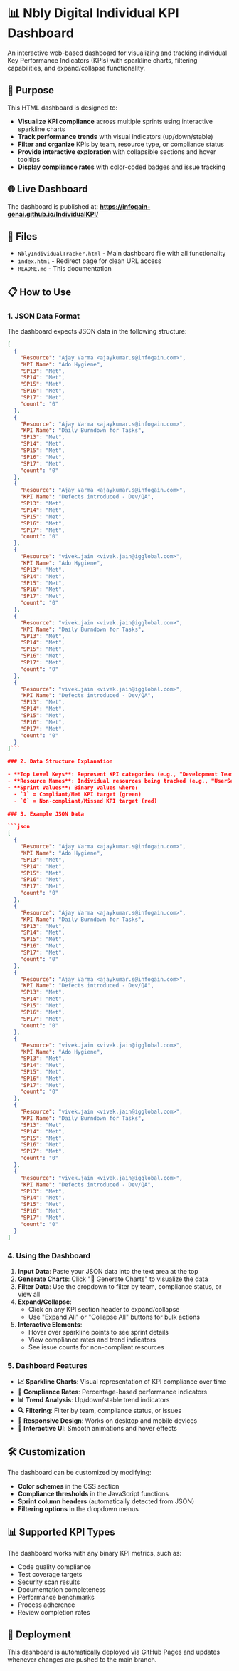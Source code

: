 # 📊 Nbly Digital Individual KPI Dashboard

An interactive web-based dashboard for visualizing and tracking individual Key Performance Indicators (KPIs) with sparkline charts, filtering capabilities, and expand/collapse functionality.

## 🎯 Purpose

This HTML dashboard is designed to:
- **Visualize KPI compliance** across multiple sprints using interactive sparkline charts
- **Track performance trends** with visual indicators (up/down/stable)
- **Filter and organize** KPIs by team, resource type, or compliance status
- **Provide interactive exploration** with collapsible sections and hover tooltips
- **Display compliance rates** with color-coded badges and issue tracking

## 🌐 Live Dashboard

The dashboard is published at: **https://infogain-genai.github.io/IndividualKPI/**

## 📁 Files

- `NblyIndividualTracker.html` - Main dashboard file with all functionality
- `index.html` - Redirect page for clean URL access
- `README.md` - This documentation

## 📋 How to Use

### 1. JSON Data Format

The dashboard expects JSON data in the following structure:

```json
[
  {
    "Resource": "Ajay Varma <ajaykumar.s@infogain.com>",
    "KPI Name": "Ado Hygiene",
    "SP13": "Met",
    "SP14": "Met",
    "SP15": "Met",
    "SP16": "Met",
    "SP17": "Met",
    "count": "0"
  },
  {
    "Resource": "Ajay Varma <ajaykumar.s@infogain.com>",
    "KPI Name": "Daily Burndown for Tasks",
    "SP13": "Met",
    "SP14": "Met",
    "SP15": "Met",
    "SP16": "Met",
    "SP17": "Met",
    "count": "0"
  },
  {
    "Resource": "Ajay Varma <ajaykumar.s@infogain.com>",
    "KPI Name": "Defects introduced - Dev/QA",
    "SP13": "Met",
    "SP14": "Met",
    "SP15": "Met",
    "SP16": "Met",
    "SP17": "Met",
    "count": "0"
  },
  {
    "Resource": "vivek.jain <vivek.jain@igglobal.com>",
    "KPI Name": "Ado Hygiene",
    "SP13": "Met",
    "SP14": "Met",
    "SP15": "Met",
    "SP16": "Met",
    "SP17": "Met",
    "count": "0"
  },
  {
    "Resource": "vivek.jain <vivek.jain@igglobal.com>",
    "KPI Name": "Daily Burndown for Tasks",
    "SP13": "Met",
    "SP14": "Met",
    "SP15": "Met",
    "SP16": "Met",
    "SP17": "Met",
    "count": "0"
  },
  {
    "Resource": "vivek.jain <vivek.jain@igglobal.com>",
    "KPI Name": "Defects introduced - Dev/QA",
    "SP13": "Met",
    "SP14": "Met",
    "SP15": "Met",
    "SP16": "Met",
    "SP17": "Met",
    "count": "0"
  }
]```

### 2. Data Structure Explanation

- **Top Level Keys**: Represent KPI categories (e.g., "Development Team/Code Quality", "QA Team/Test Coverage")
- **Resource Names**: Individual resources being tracked (e.g., "UserService.java", "PaymentAPI.js")
- **Sprint Values**: Binary values where:
  - `1` = Compliant/Met KPI target (green)
  - `0` = Non-compliant/Missed KPI target (red)

### 3. Example JSON Data

```json
[
  {
    "Resource": "Ajay Varma <ajaykumar.s@infogain.com>",
    "KPI Name": "Ado Hygiene",
    "SP13": "Met",
    "SP14": "Met",
    "SP15": "Met",
    "SP16": "Met",
    "SP17": "Met",
    "count": "0"
  },
  {
    "Resource": "Ajay Varma <ajaykumar.s@infogain.com>",
    "KPI Name": "Daily Burndown for Tasks",
    "SP13": "Met",
    "SP14": "Met",
    "SP15": "Met",
    "SP16": "Met",
    "SP17": "Met",
    "count": "0"
  },
  {
    "Resource": "Ajay Varma <ajaykumar.s@infogain.com>",
    "KPI Name": "Defects introduced - Dev/QA",
    "SP13": "Met",
    "SP14": "Met",
    "SP15": "Met",
    "SP16": "Met",
    "SP17": "Met",
    "count": "0"
  },
  {
    "Resource": "vivek.jain <vivek.jain@igglobal.com>",
    "KPI Name": "Ado Hygiene",
    "SP13": "Met",
    "SP14": "Met",
    "SP15": "Met",
    "SP16": "Met",
    "SP17": "Met",
    "count": "0"
  },
  {
    "Resource": "vivek.jain <vivek.jain@igglobal.com>",
    "KPI Name": "Daily Burndown for Tasks",
    "SP13": "Met",
    "SP14": "Met",
    "SP15": "Met",
    "SP16": "Met",
    "SP17": "Met",
    "count": "0"
  },
  {
    "Resource": "vivek.jain <vivek.jain@igglobal.com>",
    "KPI Name": "Defects introduced - Dev/QA",
    "SP13": "Met",
    "SP14": "Met",
    "SP15": "Met",
    "SP16": "Met",
    "SP17": "Met",
    "count": "0"
  }
]
```

### 4. Using the Dashboard

1. **Input Data**: Paste your JSON data into the text area at the top
2. **Generate Charts**: Click "🔄 Generate Charts" to visualize the data
3. **Filter Data**: Use the dropdown to filter by team, compliance status, or view all
4. **Expand/Collapse**: 
   - Click on any KPI section header to expand/collapse
   - Use "Expand All" or "Collapse All" buttons for bulk actions
5. **Interactive Elements**:
   - Hover over sparkline points to see sprint details
   - View compliance rates and trend indicators
   - See issue counts for non-compliant resources

### 5. Dashboard Features

- **📈 Sparkline Charts**: Visual representation of KPI compliance over time
- **🎯 Compliance Rates**: Percentage-based performance indicators
- **📊 Trend Analysis**: Up/down/stable trend indicators
- **🔍 Filtering**: Filter by team, compliance status, or issues
- **📱 Responsive Design**: Works on desktop and mobile devices
- **🎨 Interactive UI**: Smooth animations and hover effects

## 🛠️ Customization

The dashboard can be customized by modifying:
- **Color schemes** in the CSS section
- **Compliance thresholds** in the JavaScript functions
- **Sprint column headers** (automatically detected from JSON)
- **Filtering options** in the dropdown menus

## 📊 Supported KPI Types

The dashboard works with any binary KPI metrics, such as:
- Code quality compliance
- Test coverage targets
- Security scan results
- Documentation completeness
- Performance benchmarks
- Process adherence
- Review completion rates

## 🚀 Deployment

This dashboard is automatically deployed via GitHub Pages and updates whenever changes are pushed to the main branch.
